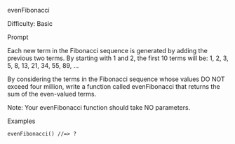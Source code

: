 evenFibonacci

Difficulty: Basic

Prompt

Each new term in the Fibonacci sequence is generated by adding the previous two terms. By starting with 1 and 2, the first 10 terms will be:
1, 2, 3, 5, 8, 13, 21, 34, 55, 89, ...

By considering the terms in the Fibonacci sequence whose values DO NOT exceed four million, write a function called evenFibonacci that returns the sum of the even-valued terms.

Note: Your evenFibonacci function should take NO parameters.

Examples

```
evenFibonacci() //=> ?